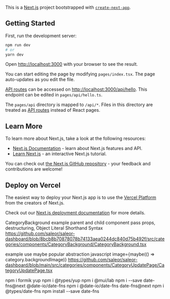 This is a [Next.js](https://nextjs.org/) project bootstrapped with [`create-next-app`](https://github.com/vercel/next.js/tree/canary/packages/create-next-app).

## Getting Started

First, run the development server:

```bash
npm run dev
# or
yarn dev
```

Open [http://localhost:3000](http://localhost:3000) with your browser to see the result.

You can start editing the page by modifying `pages/index.tsx`. The page auto-updates as you edit the file.

[API routes](https://nextjs.org/docs/api-routes/introduction) can be accessed on [http://localhost:3000/api/hello](http://localhost:3000/api/hello). This endpoint can be edited in `pages/api/hello.ts`.

The `pages/api` directory is mapped to `/api/*`. Files in this directory are treated as [API routes](https://nextjs.org/docs/api-routes/introduction) instead of React pages.

## Learn More

To learn more about Next.js, take a look at the following resources:

- [Next.js Documentation](https://nextjs.org/docs) - learn about Next.js features and API.
- [Learn Next.js](https://nextjs.org/learn) - an interactive Next.js tutorial.

You can check out [the Next.js GitHub repository](https://github.com/vercel/next.js/) - your feedback and contributions are welcome!

## Deploy on Vercel

The easiest way to deploy your Next.js app is to use the [Vercel Platform](https://vercel.com/new?utm_medium=default-template&filter=next.js&utm_source=create-next-app&utm_campaign=create-next-app-readme) from the creators of Next.js.

Check out our [Next.js deployment documentation](https://nextjs.org/docs/deployment) for more details.

CategoryBackground example parent and child component pass props, destructuring, Object Literal Shorthand Syntax
https://github.com/saleor/saleor-dashboard/blob/8bcb8b70878078b74133aea0244dc840d75b492f/src/categories/components/CategoryBackground/CategoryBackground.tsx

example use maybe popular abstraction javascript
image={maybe(() => category.backgroundImage)}
https://github.com/saleor/saleor-dashboard/blob/main/src/categories/components/CategoryUpdatePage/CategoryUpdatePage.tsx

npm i formik yup
npm i @types/yup
npm i @mui/lab
npm i --save date-fns@next @date-io/date-fns
npm i @date-io/date-fns date-fns@next
npm i @types/date-fns
npm install --save date-fns